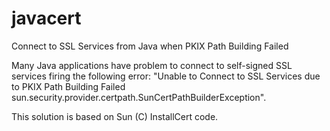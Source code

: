 javacert
========

Connect to SSL Services from Java when PKIX Path Building Failed

Many Java applications have problem to connect to self-signed SSL services firing the following error: "Unable to Connect to SSL Services due to PKIX Path Building Failed sun.security.provider.certpath.SunCertPathBuilderException".

This solution is based on Sun (C) InstallCert code.
